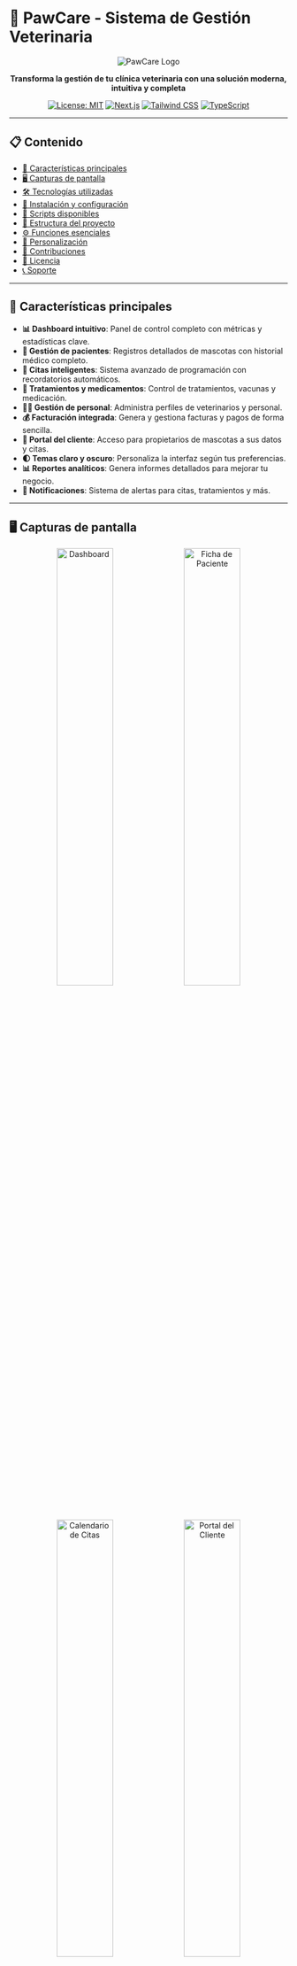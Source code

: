 # 🐾 PawCare - Sistema de Gestión Veterinaria

<div align="center">
  
![PawCare Logo](https://via.placeholder.com/150x150)

**Transforma la gestión de tu clínica veterinaria con una solución moderna, intuitiva y completa**

[![License: MIT](https://img.shields.io/badge/License-MIT-yellow.svg)](https://opensource.org/licenses/MIT)
[![Next.js](https://img.shields.io/badge/Next.js-13.4+-000000?style=flat&logo=next.js)](https://nextjs.org/)
[![Tailwind CSS](https://img.shields.io/badge/Tailwind-3.3+-38B2AC?style=flat&logo=tailwind-css&logoColor=white)](https://tailwindcss.com/)
[![TypeScript](https://img.shields.io/badge/TypeScript-5.0+-3178C6?style=flat&logo=typescript&logoColor=white)](https://www.typescriptlang.org/)

</div>

---

## 📋 Contenido

- [🚀 Características principales](#-características-principales)
- [🖥️ Capturas de pantalla](#️-capturas-de-pantalla)
- [🛠️ Tecnologías utilizadas](#️-tecnologías-utilizadas)
- [🔧 Instalación y configuración](#-instalación-y-configuración)
- [📜 Scripts disponibles](#-scripts-disponibles)
- [📂 Estructura del proyecto](#-estructura-del-proyecto)
- [⚙️ Funciones esenciales](#️-funciones-esenciales)
- [🎨 Personalización](#-personalización)
- [👥 Contribuciones](#-contribuciones)
- [📄 Licencia](#-licencia)
- [📞 Soporte](#-soporte)

---

## 🚀 Características principales

- **📊 Dashboard intuitivo**: Panel de control completo con métricas y estadísticas clave.
- **🐶 Gestión de pacientes**: Registros detallados de mascotas con historial médico completo.
- **📅 Citas inteligentes**: Sistema avanzado de programación con recordatorios automáticos.
- **💊 Tratamientos y medicamentos**: Control de tratamientos, vacunas y medicación.
- **👨‍⚕️ Gestión de personal**: Administra perfiles de veterinarios y personal.
- **💰 Facturación integrada**: Genera y gestiona facturas y pagos de forma sencilla.
- **📱 Portal del cliente**: Acceso para propietarios de mascotas a sus datos y citas.
- **🌓 Temas claro y oscuro**: Personaliza la interfaz según tus preferencias.
- **📊 Reportes analíticos**: Genera informes detallados para mejorar tu negocio.
- **🔔 Notificaciones**: Sistema de alertas para citas, tratamientos y más.

---

## 🖥️ Capturas de pantalla

<div align="center">
  <img src="https://via.placeholder.com/400x225" alt="Dashboard" width="45%" />
  <img src="https://via.placeholder.com/400x225" alt="Ficha de Paciente" width="45%" />
</div>
<div align="center">
  <img src="https://via.placeholder.com/400x225" alt="Calendario de Citas" width="45%" />
  <img src="https://via.placeholder.com/400x225" alt="Portal del Cliente" width="45%" />
</div>

---

## 🛠️ Tecnologías utilizadas

PawCare está construido con tecnologías modernas para garantizar rendimiento, escalabilidad y una experiencia de usuario excepcional:

- **📘 Framework**: [Next.js](https://nextjs.org/) (App Router) - Para renderizado híbrido y routing avanzado
- **🎨 Estilos**: [Tailwind CSS](https://tailwindcss.com/) + [tailwind-merge](https://github.com/dcastil/tailwind-merge) - Desarrollo rápido con CSS utilitario
- **🧩 Componentes**: [Radix UI](https://www.radix-ui.com/) + Componentes personalizados - Accesibles y altamente personalizables
- **📐 Tipado**: [TypeScript](https://www.typescriptlang.org/) - Para un desarrollo seguro y escalable
- **🔄 Estado**: [React Context API](https://reactjs.org/docs/context.html) - Gestión de estado sin complicaciones
- **📊 Validación**: [Zod](https://github.com/colinhacks/zod) - Validación de esquemas con TypeScript
- **🧰 Utilidades**: [clsx](https://github.com/lukeed/clsx) para manejo de clases condicionales
- **🔍 Íconos**: [Lucide Icons](https://lucide.dev/) - Iconos modernos y personalizables

---

## 🔧 Instalación y configuración

Sigue estos pasos para instalar y configurar PawCare en tu entorno de desarrollo local:

```bash
# Clona el repositorio
git clone <URL_DEL_REPOSITORIO>
cd pawcare

# Instala las dependencias
npm install

# Configura las variables de entorno
cp .env.example .env.local
# Edita el archivo .env.local con tus configuraciones

# Inicia el servidor de desarrollo
npm run dev
```

Visita [http://localhost:3000](http://localhost:3000) en tu navegador para ver la aplicación en funcionamiento.

---

## 📜 Scripts disponibles

PawCare incluye varios scripts NPM para facilitar el desarrollo y despliegue:

```bash
# Inicia el servidor de desarrollo
npm run dev

# Genera una versión de producción optimizada
npm run build

# Inicia el servidor en modo producción
npm run start

# Ejecuta el linter para verificar errores de código
npm run lint
```

---

## 📂 Estructura del proyecto

```plaintext
/pawcare/
├── app/
│   ├── auth/               # Páginas de autenticación (login, registro)
│   ├── client-portal/      # Portal del cliente
│   ├── dashboard/          # Panel de administración
│   ├── layout.tsx          # Layout principal
│   ├── page.tsx            # Página principal
│   └── globals.css         # Estilos globales
├── components/             # Componentes reutilizables
│   ├── ui/                 # Componentes de interfaz de usuario
│   ├── dashboard/          # Componentes específicos del dashboard
│   ├── forms/              # Componentes de formularios
│   ├── dashboard-layout.tsx
│   └── settings-dialog.tsx
├── lib/
│   ├── utils.ts            # Funciones utilitarias
│   ├── api.ts              # Funciones de API
│   └── hooks/              # Custom hooks
├── public/                 # Archivos estáticos (imágenes, íconos, etc.)
├── styles/                 # Estilos adicionales
├── types/                  # Definiciones de tipos TypeScript
├── tailwind.config.ts      # Configuración de Tailwind CSS
├── postcss.config.mjs      # Configuración de PostCSS
├── next.config.mjs         # Configuración de Next.js
└── README.md               # Documentación del proyecto
```

---

## ⚙️ Funciones esenciales

PawCare incluye utilidades clave para el proyecto. Por ejemplo, la función `cn` combina clases dinámicas de Tailwind CSS de manera eficiente:

```typescript
import { type ClassValue, clsx } from "clsx"
import { twMerge } from "tailwind-merge"

export function cn(...inputs: ClassValue[]) {
  return twMerge(clsx(inputs))
}
```

Esta función permite manejar clases condicionales de forma simple:

- Combina múltiples clases dinámicamente
- Resuelve conflictos entre clases de Tailwind automáticamente
- Simplifica la creación de componentes personalizables

---

## 🎨 Personalización

### Temas personalizables

Con soporte para temas claro y oscuro, PawCare se adapta a las preferencias de los usuarios:

```typescript
// Configuración de Tailwind CSS
theme: {
  extend: {
    colors: {
      border: "var(--border)",
      background: "var(--background)",
      // Más variables de color...
    }
  }
}
```

### Variables de entorno

Crea un archivo `.env.local` en la raíz del proyecto para configurar las variables necesarias:

```
DATABASE_URL=tu_url_de_base_de_datos
API_KEY=tu_clave_api
NEXT_PUBLIC_SITE_URL=http://localhost:3000
```

---

## 👥 Contribuciones

¡Las contribuciones son bienvenidas! Si tienes ideas, mejoras o encuentras errores, no dudes en abrir un issue o enviar un pull request.

### Responsable del proyecto

[Nombre del Responsable] - mantiene y coordina el desarrollo de PawCare.

### Proceso para contribuir

1. Haz fork del repositorio
2. Crea una rama para tu feature (`git checkout -b feature/amazing-feature`)
3. Realiza tus cambios y haz commit (`git commit -m 'Add amazing feature'`)
4. Push a la rama (`git push origin feature/amazing-feature`)
5. Abre un Pull Request

---

## 📄 Licencia

Este proyecto está bajo la licencia MIT. Consulta el archivo [LICENSE](LICENSE) para más detalles.

---

## 📞 Soporte

¿Tienes preguntas o necesitas ayuda? No dudes en contactarnos. ¡Esperamos que PawCare mejore el control digital de tu clínica veterinaria!

- 📧 Email: soporte@pawcare.com
- 🌐 Sitio web: [www.pawcare.com](https://www.pawcare.com)
- 💬 Discord: [Unirse al servidor](https://discord.gg/pawcare)

---

<div align="center">
  <p>
    <a href="https://twitter.com/pawcare">
      <img src="https://img.shields.io/badge/Twitter-1DA1F2?style=for-the-badge&logo=twitter&logoColor=white" alt="Twitter" />
    </a>
    <a href="https://www.linkedin.com/company/pawcare">
      <img src="https://img.shields.io/badge/LinkedIn-0077B5?style=for-the-badge&logo=linkedin&logoColor=white" alt="LinkedIn" />
    </a>
  </p>
  
  <p>Hecho con ❤️ por el equipo de PawCare</p>
</div>
